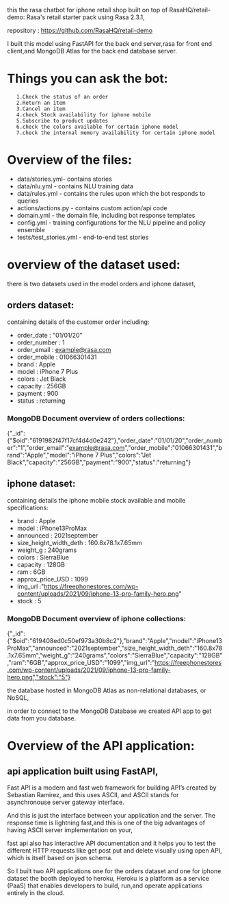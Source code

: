 this the rasa chatbot for iphone retail shop built on top of RasaHQ/retail-demo: Rasa's retail starter pack using Rasa 2.3.1,

repository : https://github.com/RasaHQ/retail-demo

I built this model using  FastAPI for the back end server,rasa for front end client,and MongoDB Atlas for the back end database server.

# Things you can ask the bot:

       1.Check the status of an order
       2.Return an item
       3.Cancel an item
       4.check Stock availability for iphone mobile
       5.Subscribe to product updates
       6.check the colors available for certain iphone model
       7.check the internal memory availability for certain iphone model
	
# Overview of the files:

- data/stories.yml- contains stories
- data/nlu.yml -  contains NLU training data
- data/rules.yml -  contains the rules upon which the bot responds to queries
- actions/actions.py -  contains custom action/api code
- domain.yml -  the domain file, including bot response templates
- config.yml -  training configurations for the NLU pipeline and policy ensemble
- tests/test_stories.yml -  end-to-end test stories

# overview of the dataset used:

there is two datasets used in the model orders and iphone dataset,

## orders dataset:
 containing details of the customer order including:

- order_date : "01/01/20"
- order_number : 1
- order_email : example@rasa.com
- order_mobile : 01066301431
- brand : Apple
- model : iPhone 7 Plus
- colors : Jet Black
- capacity : 256GB
- payment : 900 
- status : returning




### MongoDB Document overview of orders collections:

{"_id":{"$oid":"6191982f47f17cf4d4d0e242"},"order_date":"01/01/20","order_number":"1","order_email":"example@rasa.com","order_mobile":"01066301431","brand":"Apple","model":"iPhone 7 Plus","colors":"Jet Black","capacity":"256GB","payment":"900","status":"returning"}


## iphone dataset:
containing details the iphone mobile stock available and mobile specifications:

- brand : Apple
- model : iPhone13ProMax
- announced : 2021september
- size_height_width_deth : 160.8x78.1x7.65mm
- weight_g : 240grams
- colors : SierraBlue
- capacity : 128GB
- ram : 6GB
- approx_price_USD : 1099
- img_url :"https://freephonestores.com/wp-content/uploads/2021/09/iphone-13-pro-family-hero.png"
- stock : 5

### MongoDB Document overview of iphone collections:

{"_id":{"$oid":"619408ed0c50ef973a30b8c2"},"brand":"Apple","model":"iPhone13ProMax","announced":"2021september","size_height_width_deth":"160.8x78.1x7.65mm","weight_g":"240grams","colors":"SierraBlue","capacity":"128GB","ram":"6GB","approx_price_USD":"1099","img_url":"https://freephonestores.com/wp-content/uploads/2021/09/iphone-13-pro-family-hero.png","stock":"5"}

the database hosted in MongoDB Atlas as non-relational databases, or NoSQL,

in order to connect to the MongoDB Database we created API app to get data from you database.



# Overview of the API application:


## api application built using FastAPI, 

Fast API is a modern and fast web framework for building API’s created by Sebastian Ramirez, and this uses ASCII, 
and ASCII stands for asynchronouse server gateway interface.

And this is just the interface between your application and the server.
The response time is lightning fast,and this is one of the big advantages of having ASCII server implementation on your,

fast api also has interactive API documentation and it helps you to test the different HTTP requests like get post put and delete visually using open API,
which is itself based on json schema.

So I built two API applications one for the orders dataset and one for iphone dataset the booth deployed to heroku, 
Heroku is a platform as a service (PaaS) that enables developers to build, run,and operate applications entirely in the cloud.

